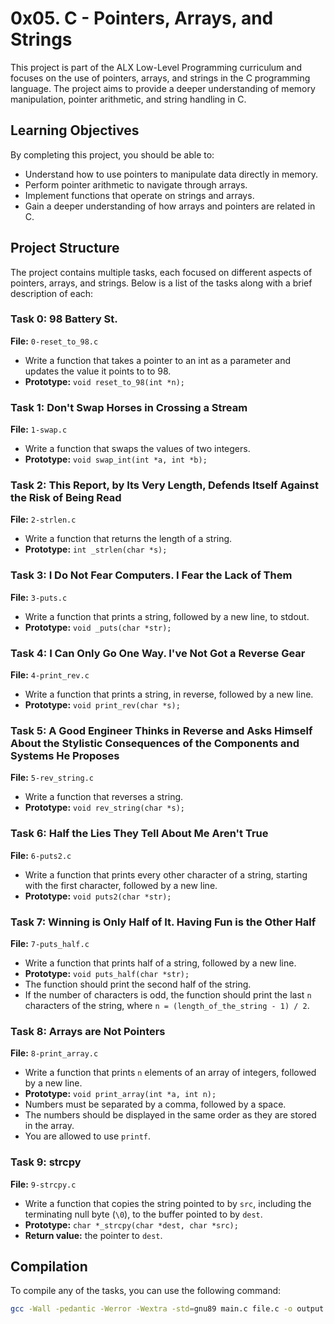 # 0x05. C - Pointers, Arrays, and Strings

This project is part of the ALX Low-Level Programming curriculum and focuses on the use of pointers, arrays, and strings in the C programming language. The project aims to provide a deeper understanding of memory manipulation, pointer arithmetic, and string handling in C.

## Learning Objectives
By completing this project, you should be able to:
- Understand how to use pointers to manipulate data directly in memory.
- Perform pointer arithmetic to navigate through arrays.
- Implement functions that operate on strings and arrays.
- Gain a deeper understanding of how arrays and pointers are related in C.

## Project Structure
The project contains multiple tasks, each focused on different aspects of pointers, arrays, and strings. Below is a list of the tasks along with a brief description of each:

### Task 0: 98 Battery St.
**File:** `0-reset_to_98.c`
- Write a function that takes a pointer to an int as a parameter and updates the value it points to to 98.
- **Prototype:** `void reset_to_98(int *n);`

### Task 1: Don't Swap Horses in Crossing a Stream
**File:** `1-swap.c`
- Write a function that swaps the values of two integers.
- **Prototype:** `void swap_int(int *a, int *b);`

### Task 2: This Report, by Its Very Length, Defends Itself Against the Risk of Being Read
**File:** `2-strlen.c`
- Write a function that returns the length of a string.
- **Prototype:** `int _strlen(char *s);`

### Task 3: I Do Not Fear Computers. I Fear the Lack of Them
**File:** `3-puts.c`
- Write a function that prints a string, followed by a new line, to stdout.
- **Prototype:** `void _puts(char *str);`

### Task 4: I Can Only Go One Way. I've Not Got a Reverse Gear
**File:** `4-print_rev.c`
- Write a function that prints a string, in reverse, followed by a new line.
- **Prototype:** `void print_rev(char *s);`

### Task 5: A Good Engineer Thinks in Reverse and Asks Himself About the Stylistic Consequences of the Components and Systems He Proposes
**File:** `5-rev_string.c`
- Write a function that reverses a string.
- **Prototype:** `void rev_string(char *s);`

### Task 6: Half the Lies They Tell About Me Aren't True
**File:** `6-puts2.c`
- Write a function that prints every other character of a string, starting with the first character, followed by a new line.
- **Prototype:** `void puts2(char *str);`

### Task 7: Winning is Only Half of It. Having Fun is the Other Half
**File:** `7-puts_half.c`
- Write a function that prints half of a string, followed by a new line.
- **Prototype:** `void puts_half(char *str);`
- The function should print the second half of the string.
- If the number of characters is odd, the function should print the last `n` characters of the string, where `n = (length_of_the_string - 1) / 2`.

### Task 8: Arrays are Not Pointers
**File:** `8-print_array.c`
- Write a function that prints `n` elements of an array of integers, followed by a new line.
- **Prototype:** `void print_array(int *a, int n);`
- Numbers must be separated by a comma, followed by a space.
- The numbers should be displayed in the same order as they are stored in the array.
- You are allowed to use `printf`.

### Task 9: strcpy
**File:** `9-strcpy.c`
- Write a function that copies the string pointed to by `src`, including the terminating null byte (`\0`), to the buffer pointed to by `dest`.
- **Prototype:** `char *_strcpy(char *dest, char *src);`
- **Return value:** the pointer to `dest`.

## Compilation
To compile any of the tasks, you can use the following command:
```sh
gcc -Wall -pedantic -Werror -Wextra -std=gnu89 main.c file.c -o output

